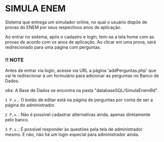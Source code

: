 # SIMULA ENEM

Sistema que entrega um simulador online, no qual o usuário dispõe de provas do 
ENEM por seus respectivos anos de aplicação. 

Ao entrar no sistema, após o cadastro e login, tem-se a tela home
com as provas de acordo com os anos de aplicação. Ao clicar em uma prova, 
será redirecionado para uma página com perguntas.

<h3>!! NOTE</h3> Antes de entrar via login, acesse via URL a página 'addPerguntas.php'
que vai te redirecionar à um formulário para adicionar as perguntas no Banco de Dados.


obs: A Base de Dados se encontra na pasta "databaseSQL/SimulaEnemBd".
</br>

`1 P.s.`: O botão de editar está na página de perguntas por conta de ser a página do administrador.

`2 P.s.`: Não é possível cadastrar alternativas ainda, apenas diretamente pelo banco.

`3 P.s.`: É possível responder às questões pela tela de administrador mesmo. 
E não, não há um login especial para administrador ainda. 
